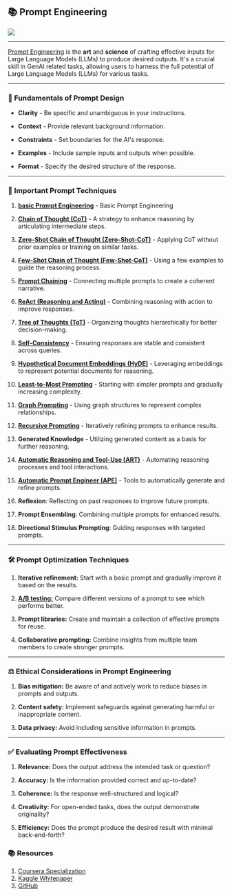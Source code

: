 ## 📚 Prompt Engineering

<img src="https://raw.githubusercontent.com/genieincodebottle/generative-ai/main/images/Prompt_engineering.png">

---

[Prompt Engineering](https://www.promptingguide.ai/introduction) is the **art** and **science** of crafting effective inputs for Large Language Models (LLMs) to produce desired outputs. It's a crucial skill in GenAI related tasks, allowing users to harness the full potential of Large Language Models (LLMs) for various tasks.

------------

### 📖 Fundamentals of Prompt Design

  * **Clarity** - Be specific and unambiguous in your instructions.

  * **Context** - Provide relevant background information.

  * **Constraints** - Set boundaries for the AI's response.

  * **Examples** - Include sample inputs and outputs when possible.

  * **Format** - Specify the desired structure of the response.

---

### 📌 Important Prompt Techniques

  1. **[basic Prompt Engineering](./basic_prompt_engineering.ipynb)** - Basic Prompt Engineering
  
  2. **[Chain of Thought (CoT)](./chain_of_thought_CoT.ipynb)** - A strategy to enhance reasoning by articulating intermediate steps.

  3. **[Zero-Shot Chain of Thought (Zero-Shot-CoT)](./zero_shot_chain_of_thought.ipynb)** - Applying CoT without prior examples or training on similar tasks.

  4. **[Few-Shot Chain of Thought  (Few-Shot-CoT)](./few_shot_chain_of_thought.ipynb)** - Using a few examples to guide the reasoning process.

  5. **[Prompt Chaining](./prompt_chaining.ipynb)** - Connecting multiple prompts to create a coherent narrative.

  6. **[ReAct (Reasoning and Acting)](./reasoning_and_acting_ReAct.ipynb)** - Combining reasoning with action to improve responses.

  7. **[Tree of Thoughts (ToT)](./tree_of_thoughts_ToT.ipynb)** - Organizing thoughts hierarchically for better decision-making.

  8. **[Self-Consistency](./self_consistency.ipynb)** - Ensuring responses are stable and consistent across queries.

  9. **[Hypothetical Document Embeddings (HyDE)](./hypothetical_document_embeddings_HyDE.ipynb)** - Leveraging embeddings to represent potential documents for reasoning.

  10. **[Least-to-Most Prompting](./least_to_most_prompting.ipynb)** - Starting with simpler prompts and gradually increasing complexity.
  
  11. **[Graph Prompting](./graph_prompting.ipynb)** - Using graph structures to represent complex relationships.

  12. **[Recursive Prompting](./recursive_prompting.ipynb)** - Iteratively refining prompts to enhance results.

  13. **Generated Knowledge** - Utilizing generated content as a basis for further reasoning.

  14. **[Automatic Reasoning and Tool-Use (ART)](./automatic_reasoning_and_tool_use.ipynb)** - Automating reasoning processes and tool interactions.

  15. **[Automatic Prompt Engineer (APE)](./automatic_prompt_engineer_APE.ipynb)** - Tools to automatically generate and refine prompts.

  16. **Reflexion**: Reflecting on past responses to improve future prompts.
    
  17. **Prompt Ensembling**: Combining multiple prompts for enhanced results.
    
  18. **Directional Stimulus Prompting**: Guiding responses with targeted prompts.

---

### 🛠️ Prompt Optimization Techniques

1. **Iterative refinement:** Start with a basic prompt and gradually improve it based on the results.

2. [**A/B testing:**](https://www.oracle.com/in/cx/marketing/what-is-ab-testing/#:~:text=A%2FB%20testing%3F-,A%2FB%20testing%20definition,based%20on%20your%20key%20metrics.) Compare different versions of a prompt to see which performs better.

3. **Prompt libraries:** Create and maintain a collection of effective prompts for reuse.

4. **Collaborative prompting:** Combine insights from multiple team members to create stronger prompts.

---

### ⚖️ Ethical Considerations in Prompt Engineering

1. **Bias mitigation:** Be aware of and actively work to reduce biases in prompts and outputs.

2. **Content safety:** Implement safeguards against generating harmful or inappropriate content.

4. **Data privacy:** Avoid including sensitive information in prompts.

---

### ✅ Evaluating Prompt Effectiveness

1. **Relevance:** Does the output address the intended task or question?

2. **Accuracy:** Is the information provided correct and up-to-date?

3. **Coherence:** Is the response well-structured and logical?

4. **Creativity:** For open-ended tasks, does the output demonstrate originality?

5. **Efficiency:** Does the prompt produce the desired result with minimal back-and-forth?


### 📚 Resources

1. [Coursera Specialization](https://www.coursera.org/specializations/prompt-engineering)
2. [Kaggle Whitepaper](https://www.kaggle.com/whitepaper-prompt-engineering)
3. [GitHub](https://github.com/genieincodebottle/generative-ai/blob/main/genai-usecases/prompt-engineering)